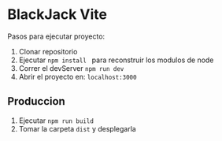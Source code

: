 # BlackJack Vite

Pasos para ejecutar proyecto:

1. Clonar repositorio
2. Ejecutar ```npm install ``` para reconstruir los modulos de node
3. Correr el devServer ```npm run dev```
4. Abrir el proyecto en: ```localhost:3000```

## Produccion

1. Ejecutar ```npm run build```
2. Tomar la carpeta ```dist``` y desplegarla
